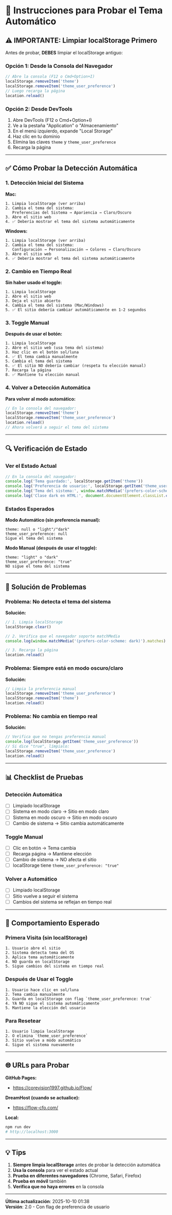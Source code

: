 # 🧪 Instrucciones para Probar el Tema Automático

## ⚠️ IMPORTANTE: Limpiar localStorage Primero

Antes de probar, **DEBES** limpiar el localStorage antiguo:

### Opción 1: Desde la Consola del Navegador
```javascript
// Abre la consola (F12 o Cmd+Option+I)
localStorage.removeItem('theme')
localStorage.removeItem('theme_user_preference')
// Luego recarga la página
location.reload()
```

### Opción 2: Desde DevTools
1. Abre DevTools (F12 o Cmd+Option+I)
2. Ve a la pestaña "Application" o "Almacenamiento"
3. En el menú izquierdo, expande "Local Storage"
4. Haz clic en tu dominio
5. Elimina las claves `theme` y `theme_user_preference`
6. Recarga la página

---

## ✅ Cómo Probar la Detección Automática

### 1. Detección Inicial del Sistema

**Mac:**
```
1. Limpia localStorage (ver arriba)
2. Cambia el tema del sistema:
   Preferencias del Sistema → Apariencia → Claro/Oscuro
3. Abre el sitio web
4. ✅ Debería mostrar el tema del sistema automáticamente
```

**Windows:**
```
1. Limpia localStorage (ver arriba)
2. Cambia el tema del sistema:
   Configuración → Personalización → Colores → Claro/Oscuro
3. Abre el sitio web
4. ✅ Debería mostrar el tema del sistema automáticamente
```

### 2. Cambio en Tiempo Real

**Sin haber usado el toggle:**
```
1. Limpia localStorage
2. Abre el sitio web
3. Deja el sitio abierto
4. Cambia el tema del sistema (Mac/Windows)
5. ✅ El sitio debería cambiar automáticamente en 1-2 segundos
```

### 3. Toggle Manual

**Después de usar el botón:**
```
1. Limpia localStorage
2. Abre el sitio web (usa tema del sistema)
3. Haz clic en el botón sol/luna
4. ✅ El tema cambia manualmente
5. Cambia el tema del sistema
6. ✅ El sitio NO debería cambiar (respeta tu elección manual)
7. Recarga la página
8. ✅ Mantiene tu elección manual
```

### 4. Volver a Detección Automática

**Para volver al modo automático:**
```javascript
// En la consola del navegador:
localStorage.removeItem('theme')
localStorage.removeItem('theme_user_preference')
location.reload()
// Ahora volverá a seguir el tema del sistema
```

---

## 🔍 Verificación de Estado

### Ver el Estado Actual
```javascript
// En la consola del navegador:
console.log('Tema guardado:', localStorage.getItem('theme'))
console.log('Preferencia de usuario:', localStorage.getItem('theme_user_preference'))
console.log('Tema del sistema:', window.matchMedia('(prefers-color-scheme: dark)').matches ? 'dark' : 'light')
console.log('Clase dark en HTML:', document.documentElement.classList.contains('dark'))
```

### Estados Esperados

**Modo Automático (sin preferencia manual):**
```
theme: null o "light"/"dark"
theme_user_preference: null
Sigue el tema del sistema
```

**Modo Manual (después de usar el toggle):**
```
theme: "light" o "dark"
theme_user_preference: "true"
NO sigue el tema del sistema
```

---

## 🐛 Solución de Problemas

### Problema: No detecta el tema del sistema
**Solución:**
```javascript
// 1. Limpia localStorage
localStorage.clear()

// 2. Verifica que el navegador soporte matchMedia
console.log(window.matchMedia('(prefers-color-scheme: dark)').matches)

// 3. Recarga la página
location.reload()
```

### Problema: Siempre está en modo oscuro/claro
**Solución:**
```javascript
// Limpia la preferencia manual
localStorage.removeItem('theme_user_preference')
localStorage.removeItem('theme')
location.reload()
```

### Problema: No cambia en tiempo real
**Solución:**
```javascript
// Verifica que no tengas preferencia manual
console.log(localStorage.getItem('theme_user_preference'))
// Si dice "true", límpialo:
localStorage.removeItem('theme_user_preference')
location.reload()
```

---

## 📊 Checklist de Pruebas

### Detección Automática
- [ ] Limpiado localStorage
- [ ] Sistema en modo claro → Sitio en modo claro
- [ ] Sistema en modo oscuro → Sitio en modo oscuro
- [ ] Cambio de sistema → Sitio cambia automáticamente

### Toggle Manual
- [ ] Clic en botón → Tema cambia
- [ ] Recarga página → Mantiene elección
- [ ] Cambio de sistema → NO afecta el sitio
- [ ] localStorage tiene `theme_user_preference: "true"`

### Volver a Automático
- [ ] Limpiado localStorage
- [ ] Sitio vuelve a seguir el sistema
- [ ] Cambios del sistema se reflejan en tiempo real

---

## 🎯 Comportamiento Esperado

### Primera Visita (sin localStorage)
```
1. Usuario abre el sitio
2. Sistema detecta tema del OS
3. Aplica tema automáticamente
4. NO guarda en localStorage
5. Sigue cambios del sistema en tiempo real
```

### Después de Usar el Toggle
```
1. Usuario hace clic en sol/luna
2. Tema cambia manualmente
3. Guarda en localStorage con flag `theme_user_preference: true`
4. YA NO sigue el sistema automáticamente
5. Mantiene la elección del usuario
```

### Para Resetear
```
1. Usuario limpia localStorage
2. O elimina `theme_user_preference`
3. Sitio vuelve a modo automático
4. Sigue el sistema nuevamente
```

---

## 🌐 URLs para Probar

**GitHub Pages:**
- https://corevision1997.github.io/Flow/

**DreamHost (cuando se actualice):**
- https://flow-cfo.com/

**Local:**
```bash
npm run dev
# http://localhost:3000
```

---

## 💡 Tips

1. **Siempre limpia localStorage** antes de probar la detección automática
2. **Usa la consola** para ver el estado actual
3. **Prueba en diferentes navegadores** (Chrome, Safari, Firefox)
4. **Prueba en móvil** también
5. **Verifica que no haya errores** en la consola

---

**Última actualización**: 2025-10-10 01:38  
**Versión**: 2.0 - Con flag de preferencia de usuario
